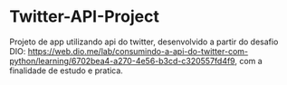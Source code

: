 # Twitter-API-Project
Projeto de app utilizando api do twitter, desenvolvido a partir do desafio DIO: https://web.dio.me/lab/consumindo-a-api-do-twitter-com-python/learning/6702bea4-a270-4e56-b3cd-c320557fd4f9, com a finalidade de estudo e pratica.

